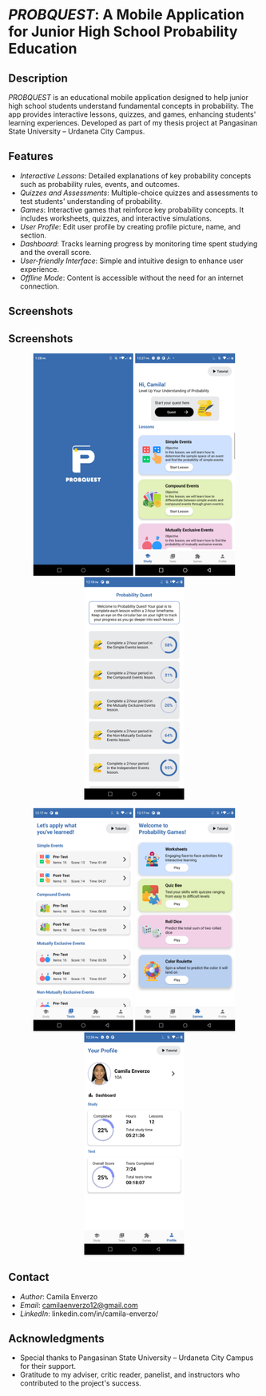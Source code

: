 # *PROBQUEST*: A Mobile Application for Junior High School Probability Education

## Description

*PROBQUEST* is an educational mobile application designed to help junior high school students understand fundamental concepts in probability. The app provides interactive lessons, quizzes, and games, enhancing students' learning experiences. Developed as part of my thesis project at Pangasinan State University – Urdaneta City Campus.

## Features

- *Interactive Lessons*: Detailed explanations of key probability concepts such as probability rules, events, and outcomes.
- *Quizzes and Assessments*: Multiple-choice quizzes and assessments to test students' understanding of probability.
- *Games*: Interactive games that reinforce key probability concepts. It includes worksheets, quizzes, and interactive simulations.
- *User Profile*: Edit user profile by creating profile picture, name, and section.
- *Dashboard*: Tracks learning progress by monitoring time spent studying and the overall score.
- *User-friendly Interface*: Simple and intuitive design to enhance user experience.
- *Offline Mode*: Content is accessible without the need for an internet connection.

## Screenshots

## Screenshots

<p align="center">
  <img src="images/splash_screen.png" alt="splash screen" width="200"/>
  <img src="images/study_section.png" alt="study section" width="200"/>
  <img src="images/quests_section.png" alt="quests section" width="200"/>
</p>

<p align="center">
  <img src="images/test_section.png" alt="test section" width="200"/>
  <img src="images/games_section.png" alt="games section" width="200"/>
  <img src="images/profile_section.png" alt="profile section" width="200"/>
</p>

## Contact

- *Author*: Camila Enverzo
- *Email*: camilaenverzo12@gmail.com
- *LinkedIn*: linkedin.com/in/camila-enverzo/
  
## Acknowledgments

- Special thanks to Pangasinan State University – Urdaneta City Campus for their support.
- Gratitude to my adviser, critic reader, panelist, and instructors who contributed to the project's success.
 
